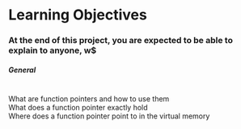 <h1> Learning Objectives </h1> 

<h3> At the end of this project, you are expected to be able to explain to anyone, w$ </h3> 

<h5> General </h5>

<p>
<br> What are function pointers and how to use them
<br> What does a function pointer exactly hold
<br> Where does a function pointer point to in the virtual memory
</p>


